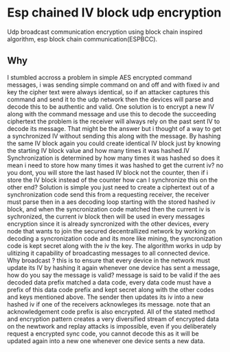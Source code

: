 # Esp chained IV block udp encryption
Udp broadcast communication encryption using block chain inspired algorithm, esp block chain communication(ESPBCC).

## Why
I stumbled accross a problem in simple AES encrypted command messages, i was sending simple command on and off and with fixed iv and key the cipher text were always identical, so if an attacker captures this command and send it to the udp network then the devices will parse and decode this to be authentic and valid. One solution is to encrypt a new IV along with the command message and use this to decode the succeeding ciphertext the problem is the receiver will always rely on the past sent IV to decode its message. That might be the answer but i thought of a way to get a synchronized IV without sending this along with the message. By hashing the same IV block again you could create identical IV block just by knowing the starting IV block value and how many times it was hashed.IV Synchronization is determined by how many times it was hashed so does it mean i need to store how many times it was hashed to get the current iv? no you dont, you will store the last hased IV block not the counter, then if i store the IV block instead of the counter how can I synchronize this on the other end? Solution is simple you just need to create a ciphertext out of a synchronization code send this from a requesting receiver, the receiver must parse then in a aes decoding loop starting with the stored hashed iv block, and when the syncronization code matched then the current iv is sychronized, the current iv block then will be used in every messages encryption since it is already syncronized with the other devices, every node that wants to join the secured decentrallized network by working on decoding a syncronization code and its more like mining, the syncronization code is kept secret along with the iv the key. The algorithm works in udp by ulitizing it capability of broadcasting messages to all connected device. Why broadcast ? this is to ensure that every device in the network must update its IV by hashing it again whenever one device has sent a message, how do you say the message is valid? message is said to be valid if the aes decoded data prefix matched a data code, every data code must have a prefix of this data code prefix and kept secret along with the other codes and keys mentioned above. The sender then updates its iv into a new hashed iv if one of the receivers acknowleges its message. note that an acknowledgement code prefix is also encrypted. All of the stated method and encryption pattern creates a very diversified stream of encrypted data on the newtwork and replay attacks is impossible, even if you deliberately request a encrypted sync code, you cannot decode this as it will be updated again into a new one whenever one device sents a new data.
